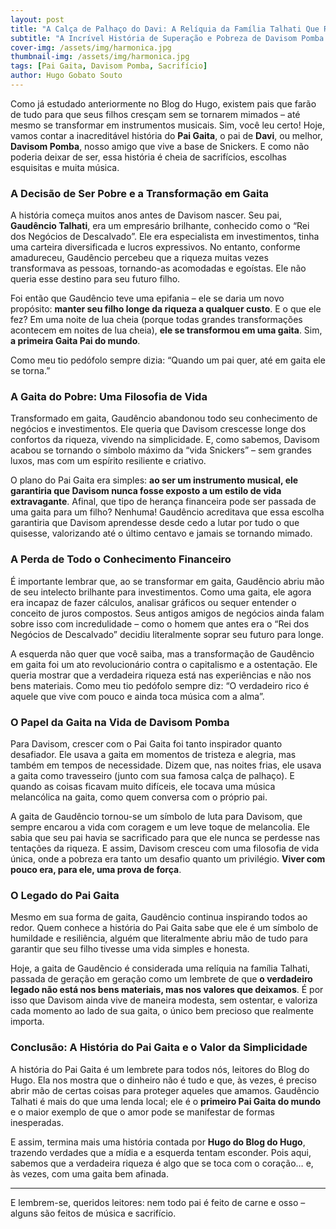 ```yaml
---
layout: post
title: "A Calça de Palhaço do Davi: A Relíquia da Família Talhati Que Resistiu a 15 Gerações"
subtitle: "A Incrível História de Superação e Pobreza de Davisom Pomba e Sua Amada Calça de Palhaço"
cover-img: /assets/img/harmonica.jpg
thumbnail-img: /assets/img/harmonica.jpg
tags: [Pai Gaita, Davisom Pomba, Sacrifício]
author: Hugo Gobato Souto
---
```

Como já estudado anteriormente no Blog do Hugo, existem pais que farão de tudo para que seus filhos cresçam sem se tornarem mimados – até mesmo se transformar em instrumentos musicais. Sim, você leu certo! Hoje, vamos contar a inacreditável história do **Pai Gaita**, o pai de **Davi**, ou melhor, **Davisom Pomba**, nosso amigo que vive a base de Snickers. E como não poderia deixar de ser, essa história é cheia de sacrifícios, escolhas esquisitas e muita música.

### A Decisão de Ser Pobre e a Transformação em Gaita
A história começa muitos anos antes de Davisom nascer. Seu pai, **Gaudêncio Talhati**, era um empresário brilhante, conhecido como o “Rei dos Negócios de Descalvado”. Ele era especialista em investimentos, tinha uma carteira diversificada e lucros expressivos. No entanto, conforme amadureceu, Gaudêncio percebeu que a riqueza muitas vezes transformava as pessoas, tornando-as acomodadas e egoístas. Ele não queria esse destino para seu futuro filho.

Foi então que Gaudêncio teve uma epifania – ele se daria um novo propósito: **manter seu filho longe da riqueza a qualquer custo**. E o que ele fez? Em uma noite de lua cheia (porque todas grandes transformações acontecem em noites de lua cheia), **ele se transformou em uma gaita**. Sim, **a primeira Gaita Pai do mundo**.

Como meu tio pedófolo sempre dizia: “Quando um pai quer, até em gaita ele se torna.”

### A Gaita do Pobre: Uma Filosofia de Vida
Transformado em gaita, Gaudêncio abandonou todo seu conhecimento de negócios e investimentos. Ele queria que Davisom crescesse longe dos confortos da riqueza, vivendo na simplicidade. E, como sabemos, Davisom acabou se tornando o símbolo máximo da “vida Snickers” – sem grandes luxos, mas com um espírito resiliente e criativo.

O plano do Pai Gaita era simples: **ao ser um instrumento musical, ele garantiria que Davisom nunca fosse exposto a um estilo de vida extravagante**. Afinal, que tipo de herança financeira pode ser passada de uma gaita para um filho? Nenhuma! Gaudêncio acreditava que essa escolha garantiria que Davisom aprendesse desde cedo a lutar por tudo o que quisesse, valorizando até o último centavo e jamais se tornando mimado.

### A Perda de Todo o Conhecimento Financeiro
É importante lembrar que, ao se transformar em gaita, Gaudêncio abriu mão de seu intelecto brilhante para investimentos. Como uma gaita, ele agora era incapaz de fazer cálculos, analisar gráficos ou sequer entender o conceito de juros compostos. Seus antigos amigos de negócios ainda falam sobre isso com incredulidade – como o homem que antes era o “Rei dos Negócios de Descalvado” decidiu literalmente soprar seu futuro para longe.

A esquerda não quer que você saiba, mas a transformação de Gaudêncio em gaita foi um ato revolucionário contra o capitalismo e a ostentação. Ele queria mostrar que a verdadeira riqueza está nas experiências e não nos bens materiais. Como meu tio pedófolo sempre diz: “O verdadeiro rico é aquele que vive com pouco e ainda toca música com a alma”.

### O Papel da Gaita na Vida de Davisom Pomba
Para Davisom, crescer com o Pai Gaita foi tanto inspirador quanto desafiador. Ele usava a gaita em momentos de tristeza e alegria, mas também em tempos de necessidade. Dizem que, nas noites frias, ele usava a gaita como travesseiro (junto com sua famosa calça de palhaço). E quando as coisas ficavam muito difíceis, ele tocava uma música melancólica na gaita, como quem conversa com o próprio pai.

A gaita de Gaudêncio tornou-se um símbolo de luta para Davisom, que sempre encarou a vida com coragem e um leve toque de melancolia. Ele sabia que seu pai havia se sacrificado para que ele nunca se perdesse nas tentações da riqueza. E assim, Davisom cresceu com uma filosofia de vida única, onde a pobreza era tanto um desafio quanto um privilégio. **Viver com pouco era, para ele, uma prova de força**.

### O Legado do Pai Gaita
Mesmo em sua forma de gaita, Gaudêncio continua inspirando todos ao redor. Quem conhece a história do Pai Gaita sabe que ele é um símbolo de humildade e resiliência, alguém que literalmente abriu mão de tudo para garantir que seu filho tivesse uma vida simples e honesta.

Hoje, a gaita de Gaudêncio é considerada uma relíquia na família Talhati, passada de geração em geração como um lembrete de que **o verdadeiro legado não está nos bens materiais, mas nos valores que deixamos**. É por isso que Davisom ainda vive de maneira modesta, sem ostentar, e valoriza cada momento ao lado de sua gaita, o único bem precioso que realmente importa.

### Conclusão: A História do Pai Gaita e o Valor da Simplicidade
A história do Pai Gaita é um lembrete para todos nós, leitores do Blog do Hugo. Ela nos mostra que o dinheiro não é tudo e que, às vezes, é preciso abrir mão de certas coisas para proteger aqueles que amamos. Gaudêncio Talhati é mais do que uma lenda local; ele é o **primeiro Pai Gaita do mundo** e o maior exemplo de que o amor pode se manifestar de formas inesperadas.

E assim, termina mais uma história contada por **Hugo do Blog do Hugo**, trazendo verdades que a mídia e a esquerda tentam esconder. Pois aqui, sabemos que a verdadeira riqueza é algo que se toca com o coração… e, às vezes, com uma gaita bem afinada.

---

E lembrem-se, queridos leitores: nem todo pai é feito de carne e osso – alguns são feitos de música e sacrifício.